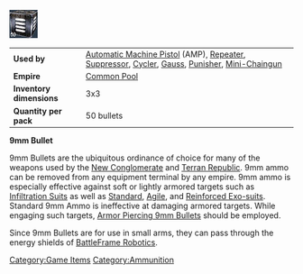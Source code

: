 ![](/images/9mmbullet.jpg "9mmbullet.jpg")

|                          |                                                                                                                                                                                                                                                                                        |
| ------------------------ | -------------------------------------------------------------------------------------------------------------------------------------------------------------------------------------------------------------------------------------------------------------------------------------- |
| **Used by**              | [Automatic Machine Pistol](/Automatic_Machine_Pistol "wikilink") (AMP), [Repeater](/Repeater "wikilink"), [Suppressor](/Suppressor "wikilink"), [Cycler](/Cycler "wikilink"), [Gauss](/Gauss "wikilink"), [Punisher](/Punisher "wikilink"), [Mini-Chaingun](/Mini-Chaingun "wikilink") |
| **Empire**               | [Common Pool](/Common_Pool "wikilink")                                                                                                                                                                                                                                                 |
| **Inventory dimensions** | 3x3                                                                                                                                                                                                                                                                                    |
| **Quantity per pack**    | 50 bullets                                                                                                                                                                                                                                                                             |

**9mm Bullet**

9mm Bullets are the ubiquitous ordinance of choice for many of the
weapons used by the [New Conglomerate](/New_Conglomerate "wikilink") and
[Terran Republic](/Terran_Republic "wikilink"). 9mm ammo can be removed
from any equipment terminal by any empire. 9mm ammo is especially
effective against soft or lightly armored targets such as [Infiltration
Suits](/Infiltration_Suit "wikilink") as well as
[Standard](/Standard_Exo-Suit "wikilink"),
[Agile](/Agile_Exo-Suit "wikilink"), and [Reinforced
Exo-suits](/Reinforced_Exo-Suit "wikilink"). Standard 9mm Ammo is
ineffective at damaging armored targets. While engaging such targets,
[Armor Piercing 9mm Bullets](/AP_9mm_Bullet "wikilink") should be
employed.

Since 9mm Bullets are for use in small arms, they can pass through the
energy shields of [BattleFrame
Robotics](/BattleFrame_Robotics "wikilink").

[Category:Game Items](/Category:Game_Items "wikilink")
[Category:Ammunition](/Category:Ammunition "wikilink")
